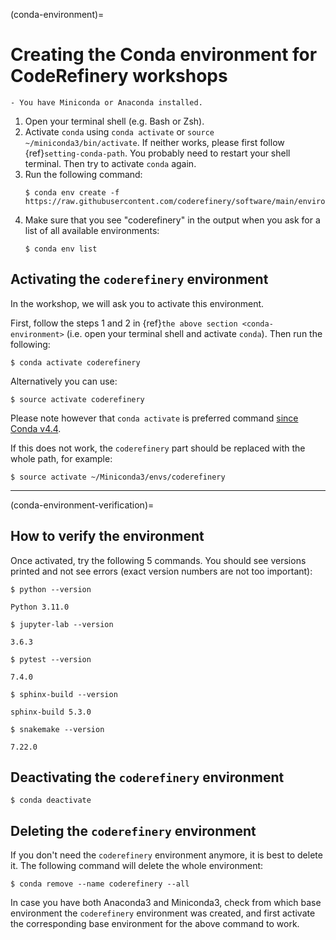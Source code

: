 (conda-environment)=

# Creating the Conda environment for CodeRefinery workshops

```{prereq}
- You have Miniconda or Anaconda installed.
```

1. Open your terminal shell (e.g. Bash or Zsh).
2. Activate `conda` using `conda activate` or `source ~/miniconda3/bin/activate`. If neither 
   works, please first follow {ref}`setting-conda-path`. You probably
   need to restart your shell terminal. Then try to activate `conda` again.
3. Run the following command:
   ```console
   $ conda env create -f https://raw.githubusercontent.com/coderefinery/software/main/environment.yml
   ```
4. Make sure that you see "coderefinery" in the output when you ask for a list of all available environments:
   ```console
   $ conda env list
   ```


## Activating the `coderefinery` environment

In the workshop, we will ask you to activate this environment. 

First, follow the steps 1 and 2 in {ref}`the above section <conda-environment>` (i.e. open your terminal shell and activate `conda`).
Then run the following:
```console
$ conda activate coderefinery
```

Alternatively you can use:
```console
$ source activate coderefinery
```
Please note however that `conda activate` is preferred command [since Conda v4.4](https://docs.conda.io/projects/conda/en/latest/release-notes.html#id330).

If this does not work, the `coderefinery` part should be replaced with the whole path, for example:
```console
$ source activate ~/Miniconda3/envs/coderefinery
```

---

(conda-environment-verification)=

## How to verify the environment

Once activated, try the following 5 commands.
You should see versions printed and not see errors (exact version numbers are not too important):
```console
$ python --version

Python 3.11.0
```
```console
$ jupyter-lab --version

3.6.3
```
```console
$ pytest --version

7.4.0
```
```console
$ sphinx-build --version

sphinx-build 5.3.0
```
```console
$ snakemake --version

7.22.0
```


## Deactivating the `coderefinery` environment

```console
$ conda deactivate
```


## Deleting the `coderefinery` environment

If you don't need the `coderefinery` environment anymore, it is best to delete
it. The following command will delete the whole environment:
```console
$ conda remove --name coderefinery --all
```

In case you have both Anaconda3 and Miniconda3, check from which base
environment the `coderefinery` environment was created, and first activate the
corresponding base environment for the above command to work.
